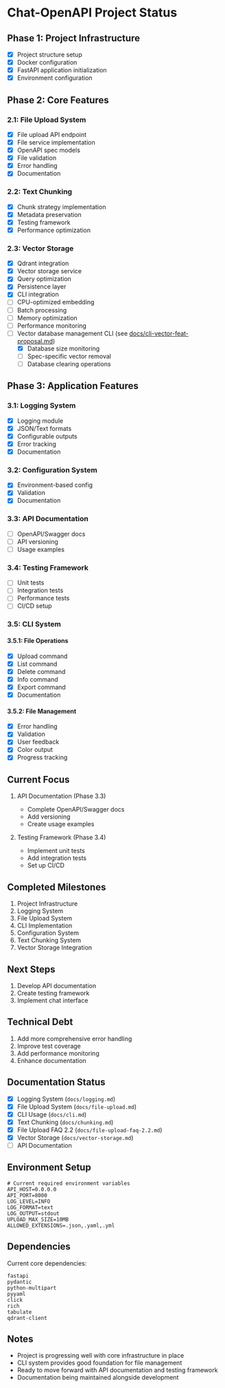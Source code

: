 # Chat-OpenAPI Project Status

## Phase 1: Project Infrastructure 
- [x] Project structure setup
- [x] Docker configuration
- [x] FastAPI application initialization
- [x] Environment configuration

## Phase 2: Core Features
### 2.1: File Upload System 
- [x] File upload API endpoint
- [x] File service implementation
- [x] OpenAPI spec models
- [x] File validation
- [x] Error handling
- [x] Documentation

### 2.2: Text Chunking 
- [x] Chunk strategy implementation
- [x] Metadata preservation
- [x] Testing framework
- [x] Performance optimization

### 2.3: Vector Storage 
- [x] Qdrant integration
- [x] Vector storage service
- [x] Query optimization
- [x] Persistence layer
- [x] CLI integration
- [ ] CPU-optimized embedding
- [ ] Batch processing
- [ ] Memory optimization
- [ ] Performance monitoring
- [ ] Vector database management CLI (see [docs/cli-vector-feat-proposal.md](docs/cli-vector-feat-proposal.md))
  - [x] Database size monitoring
  - [ ] Spec-specific vector removal
  - [ ] Database clearing operations

## Phase 3: Application Features
### 3.1: Logging System 
- [x] Logging module
- [x] JSON/Text formats
- [x] Configurable outputs
- [x] Error tracking
- [x] Documentation

### 3.2: Configuration System 
- [x] Environment-based config
- [x] Validation
- [x] Documentation

### 3.3: API Documentation 
- [ ] OpenAPI/Swagger docs
- [ ] API versioning
- [ ] Usage examples

### 3.4: Testing Framework 
- [ ] Unit tests
- [ ] Integration tests
- [ ] Performance tests
- [ ] CI/CD setup

### 3.5: CLI System 
#### 3.5.1: File Operations 
- [x] Upload command
- [x] List command
- [x] Delete command
- [x] Info command
- [x] Export command
- [x] Documentation

#### 3.5.2: File Management 
- [x] Error handling
- [x] Validation
- [x] User feedback
- [x] Color output
- [x] Progress tracking

## Current Focus
1. API Documentation (Phase 3.3)
   - Complete OpenAPI/Swagger docs
   - Add versioning
   - Create usage examples

2. Testing Framework (Phase 3.4)
   - Implement unit tests
   - Add integration tests
   - Set up CI/CD

## Completed Milestones
1. Project Infrastructure
2. Logging System
3. File Upload System
4. CLI Implementation
5. Configuration System
6. Text Chunking System
7. Vector Storage Integration

## Next Steps
1. Develop API documentation
2. Create testing framework
3. Implement chat interface

## Technical Debt
1. Add more comprehensive error handling
2. Improve test coverage
3. Add performance monitoring
4. Enhance documentation

## Documentation Status
- [x] Logging System (`docs/logging.md`)
- [x] File Upload System (`docs/file-upload.md`)
- [x] CLI Usage (`docs/cli.md`)
- [x] Text Chunking (`docs/chunking.md`)
- [x] File Upload FAQ 2.2 (`docs/file-upload-faq-2.2.md`)
- [x] Vector Storage (`docs/vector-storage.md`)
- [ ] API Documentation

## Environment Setup
```env
# Current required environment variables
API_HOST=0.0.0.0
API_PORT=8000
LOG_LEVEL=INFO
LOG_FORMAT=text
LOG_OUTPUT=stdout
UPLOAD_MAX_SIZE=10MB
ALLOWED_EXTENSIONS=.json,.yaml,.yml
```

## Dependencies
Current core dependencies:
```text
fastapi
pydantic
python-multipart
pyyaml
click
rich
tabulate
qdrant-client
```

## Notes
- Project is progressing well with core infrastructure in place
- CLI system provides good foundation for file management
- Ready to move forward with API documentation and testing framework
- Documentation being maintained alongside development
